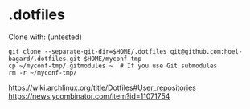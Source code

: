 # .dotfiles

Clone with:   (untested)
```
git clone --separate-git-dir=$HOME/.dotfiles git@github.com:hoel-bagard/.dotfiles.git $HOME/myconf-tmp
cp ~/myconf-tmp/.gitmodules ~  # If you use Git submodules
rm -r ~/myconf-tmp/
```

https://wiki.archlinux.org/title/Dotfiles#User_repositories \
https://news.ycombinator.com/item?id=11071754
